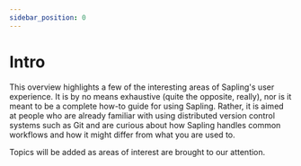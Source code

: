 ```yaml
---
sidebar_position: 0
---
```

# Intro

This overview highlights a few of the interesting areas of Sapling's
user experience. It is by no means exhaustive (quite the opposite, really), nor
is it meant to be a complete how-to guide for using Sapling. Rather, it is aimed
at people who are already familiar with using distributed version control
systems such as Git and are curious about how Sapling handles common workflows
and how it might differ from what you are used to.

Topics will be added as areas of interest are brought to our attention.
